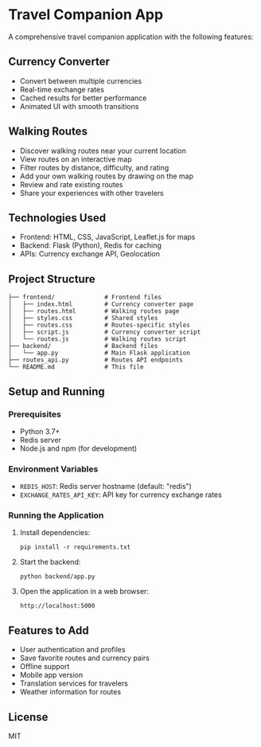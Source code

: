 # Travel Companion App

A comprehensive travel companion application with the following features:

## Currency Converter
- Convert between multiple currencies
- Real-time exchange rates
- Cached results for better performance
- Animated UI with smooth transitions

## Walking Routes
- Discover walking routes near your current location
- View routes on an interactive map
- Filter routes by distance, difficulty, and rating
- Add your own walking routes by drawing on the map
- Review and rate existing routes
- Share your experiences with other travelers

## Technologies Used
- Frontend: HTML, CSS, JavaScript, Leaflet.js for maps
- Backend: Flask (Python), Redis for caching
- APIs: Currency exchange API, Geolocation

## Project Structure
```
├── frontend/              # Frontend files
│   ├── index.html         # Currency converter page
│   ├── routes.html        # Walking routes page
│   ├── styles.css         # Shared styles
│   ├── routes.css         # Routes-specific styles
│   ├── script.js          # Currency converter script
│   └── routes.js          # Walking routes script
├── backend/               # Backend files
│   └── app.py             # Main Flask application
├── routes_api.py          # Routes API endpoints
└── README.md              # This file
```

## Setup and Running

### Prerequisites
- Python 3.7+
- Redis server
- Node.js and npm (for development)

### Environment Variables
- `REDIS_HOST`: Redis server hostname (default: "redis")
- `EXCHANGE_RATES_API_KEY`: API key for currency exchange rates

### Running the Application
1. Install dependencies:
   ```
   pip install -r requirements.txt
   ```

2. Start the backend:
   ```
   python backend/app.py
   ```

3. Open the application in a web browser:
   ```
   http://localhost:5000
   ```

## Features to Add
- User authentication and profiles
- Save favorite routes and currency pairs
- Offline support
- Mobile app version
- Translation services for travelers
- Weather information for routes

## License
MIT 